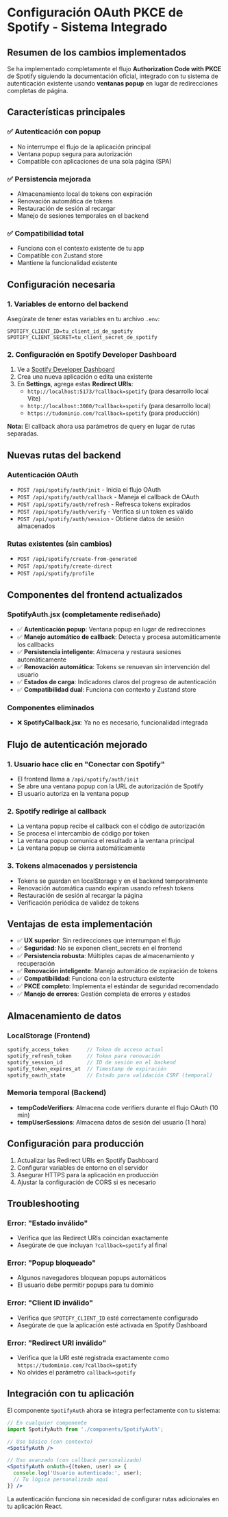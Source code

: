 # Configuración OAuth PKCE de Spotify - Sistema Integrado

## Resumen de los cambios implementados

Se ha implementado completamente el flujo **Authorization Code with PKCE** de Spotify siguiendo la documentación oficial, integrado con tu sistema de autenticación existente usando **ventanas popup** en lugar de redirecciones completas de página.

## Características principales

### ✅ **Autenticación con popup**
- No interrumpe el flujo de la aplicación principal
- Ventana popup segura para autorización
- Compatible con aplicaciones de una sola página (SPA)

### ✅ **Persistencia mejorada**
- Almacenamiento local de tokens con expiración
- Renovación automática de tokens
- Restauración de sesión al recargar
- Manejo de sesiones temporales en el backend

### ✅ **Compatibilidad total**
- Funciona con el contexto existente de tu app
- Compatible con Zustand store
- Mantiene la funcionalidad existente

## Configuración necesaria

### 1. Variables de entorno del backend

Asegúrate de tener estas variables en tu archivo `.env`:

```env
SPOTIFY_CLIENT_ID=tu_client_id_de_spotify
SPOTIFY_CLIENT_SECRET=tu_client_secret_de_spotify
```

### 2. Configuración en Spotify Developer Dashboard

1. Ve a [Spotify Developer Dashboard](https://developer.spotify.com/dashboard)
2. Crea una nueva aplicación o edita una existente
3. En **Settings**, agrega estas **Redirect URIs**:
   - `http://localhost:5173/?callback=spotify` (para desarrollo local Vite)
   - `http://localhost:3000/?callback=spotify` (para desarrollo local)
   - `https://tudominio.com/?callback=spotify` (para producción)

**Nota:** El callback ahora usa parámetros de query en lugar de rutas separadas.

## Nuevas rutas del backend

### Autenticación OAuth

- `POST /api/spotify/auth/init` - Inicia el flujo OAuth
- `POST /api/spotify/auth/callback` - Maneja el callback de OAuth
- `POST /api/spotify/auth/refresh` - Refresca tokens expirados
- `POST /api/spotify/auth/verify` - Verifica si un token es válido
- `POST /api/spotify/auth/session` - Obtiene datos de sesión almacenados

### Rutas existentes (sin cambios)

- `POST /api/spotify/create-from-generated`
- `POST /api/spotify/create-direct`
- `POST /api/spotify/profile`

## Componentes del frontend actualizados

### SpotifyAuth.jsx (completamente rediseñado)
- ✅ **Autenticación popup**: Ventana popup en lugar de redirecciones
- ✅ **Manejo automático de callback**: Detecta y procesa automáticamente los callbacks
- ✅ **Persistencia inteligente**: Almacena y restaura sesiones automáticamente
- ✅ **Renovación automática**: Tokens se renuevan sin intervención del usuario
- ✅ **Estados de carga**: Indicadores claros del progreso de autenticación
- ✅ **Compatibilidad dual**: Funciona con contexto y Zustand store

### Componentes eliminados
- ❌ **SpotifyCallback.jsx**: Ya no es necesario, funcionalidad integrada

## Flujo de autenticación mejorado

### 1. **Usuario hace clic en "Conectar con Spotify"**
- El frontend llama a `/api/spotify/auth/init`
- Se abre una ventana popup con la URL de autorización de Spotify
- El usuario autoriza en la ventana popup

### 2. **Spotify redirige al callback**
- La ventana popup recibe el callback con el código de autorización
- Se procesa el intercambio de código por token
- La ventana popup comunica el resultado a la ventana principal
- La ventana popup se cierra automáticamente

### 3. **Tokens almacenados y persistencia**
- Tokens se guardan en localStorage y en el backend temporalmente
- Renovación automática cuando expiran usando refresh tokens
- Restauración de sesión al recargar la página
- Verificación periódica de validez de tokens

## Ventajas de esta implementación

- ✅ **UX superior**: Sin redirecciones que interrumpan el flujo
- ✅ **Seguridad**: No se exponen client_secrets en el frontend
- ✅ **Persistencia robusta**: Múltiples capas de almacenamiento y recuperación
- ✅ **Renovación inteligente**: Manejo automático de expiración de tokens
- ✅ **Compatibilidad**: Funciona con la estructura existente
- ✅ **PKCE completo**: Implementa el estándar de seguridad recomendado
- ✅ **Manejo de errores**: Gestión completa de errores y estados

## Almacenamiento de datos

### LocalStorage (Frontend)
```javascript
spotify_access_token      // Token de acceso actual
spotify_refresh_token     // Token para renovación
spotify_session_id        // ID de sesión en el backend
spotify_token_expires_at  // Timestamp de expiración
spotify_oauth_state       // Estado para validación CSRF (temporal)
```

### Memoria temporal (Backend)
- **tempCodeVerifiers**: Almacena code verifiers durante el flujo OAuth (10 min)
- **tempUserSessions**: Almacena datos de sesión del usuario (1 hora)

## Configuración para producción

1. Actualizar las Redirect URIs en Spotify Dashboard
2. Configurar variables de entorno en el servidor
3. Asegurar HTTPS para la aplicación en producción
4. Ajustar la configuración de CORS si es necesario

## Troubleshooting

### Error: "Estado inválido"
- Verifica que las Redirect URIs coincidan exactamente
- Asegúrate de que incluyan `?callback=spotify` al final

### Error: "Popup bloqueado"
- Algunos navegadores bloquean popups automáticos
- El usuario debe permitir popups para tu dominio

### Error: "Client ID inválido"
- Verifica que `SPOTIFY_CLIENT_ID` esté correctamente configurado
- Asegúrate de que la aplicación esté activada en Spotify Dashboard

### Error: "Redirect URI inválido"
- Verifica que la URI esté registrada exactamente como `https://tudominio.com/?callback=spotify`
- No olvides el parámetro `callback=spotify`

## Integración con tu aplicación

El componente `SpotifyAuth` ahora se integra perfectamente con tu sistema:

```jsx
// En cualquier componente
import SpotifyAuth from './components/SpotifyAuth';

// Uso básico (con contexto)
<SpotifyAuth />

// Uso avanzado (con callback personalizado)
<SpotifyAuth onAuth={(token, user) => {
  console.log('Usuario autenticado:', user);
  // Tu lógica personalizada aquí
}} />
```

La autenticación funciona sin necesidad de configurar rutas adicionales en tu aplicación React. 